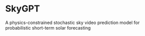 # SkyGPT
A physics-constrained stochastic sky video prediction model for probabilistic short-term solar forecasting
